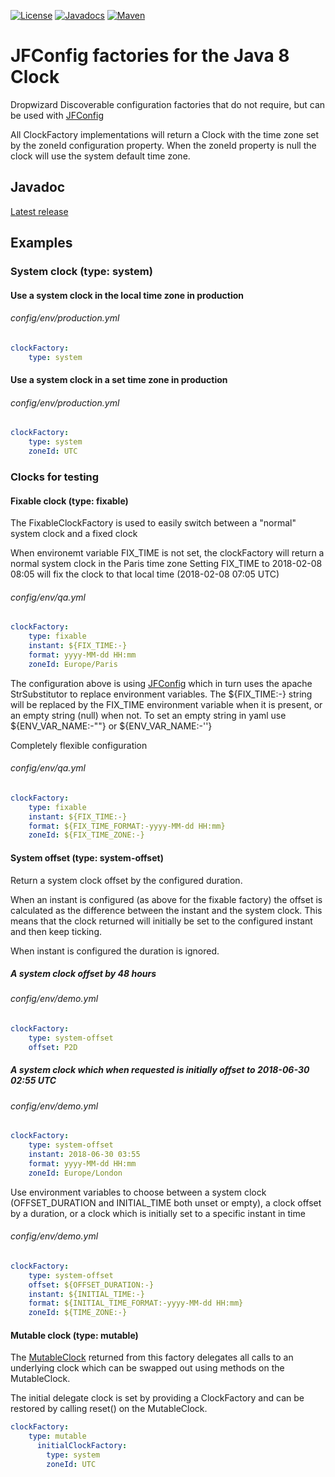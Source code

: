 [![License](https://img.shields.io/badge/License-MIT-brightgreen.svg)](https://opensource.org/licenses/MIT) [![Javadocs](https://www.javadoc.io/badge/com.energizedwork/jfconfig-factories-jdkclock.svg)](https://www.javadoc.io/doc/com.energizedwork/jfconfig-factories-jdkclock) [![Maven](https://maven-badges.herokuapp.com/maven-central/com.energizedwork/jfconfig-factories-jdkclock/badge.svg)](https://maven-badges.herokuapp.com/maven-central/com.energizedwork/jfconfig-factories-jdkclock)

# JFConfig factories for the Java 8 Clock

Dropwizard Discoverable configuration factories that do not require, but can be used with [JFConfig](https://github.com/energizedwork/justConf)

All ClockFactory implementations will return a Clock with the time zone set by the zoneId configuration property.
When the zoneId property is null the clock will use the system default time zone.

## Javadoc
[Latest release](https://javadoc.io/doc/com.energizedwork/jfconfig-factories-jdkclock)

## Examples

### System clock (type: system)

#### Use a system clock in the local time zone in production
###### config/env/production.yml
```yaml
clockFactory:
    type: system
```

#### Use a system clock in a set time zone in production
###### config/env/production.yml
```yaml
clockFactory:
    type: system
    zoneId: UTC
```

### Clocks for testing

#### Fixable clock (type: fixable)

The FixableClockFactory is used to easily switch between a "normal" system clock and a fixed clock

When environemt variable FIX_TIME is not set, the clockFactory will return a normal system clock in the Paris time zone
Setting FIX_TIME to 2018-02-08 08:05 will fix the clock to that local time (2018-02-08 07:05 UTC)

###### config/env/qa.yml
```yaml
clockFactory:
    type: fixable
    instant: ${FIX_TIME:-}
    format: yyyy-MM-dd HH:mm
    zoneId: Europe/Paris
```

The configuration above is using [JFConfig](https://github.com/energizedwork/justConf) which in turn uses the apache StrSubstitutor to replace environment variables.
The ${FIX_TIME:-} string will be replaced by the FIX_TIME environment variable when it is present, or an empty string (null) when not.
To set an empty string in yaml use ${ENV_VAR_NAME:-""} or ${ENV_VAR_NAME:-''} 

Completely flexible configuration
###### config/env/qa.yml

```yaml
clockFactory:
    type: fixable
    instant: ${FIX_TIME:-}
    format: ${FIX_TIME_FORMAT:-yyyy-MM-dd HH:mm}
    zoneId: ${FIX_TIME_ZONE:-}
```

#### System offset (type: system-offset)

Return a system clock offset by the configured duration.

When an instant is configured (as above for the fixable factory) the offset is calculated as the difference between the instant and the system clock.
This means that the clock returned will initially be set to the configured instant and then keep ticking.

When instant is configured the duration is ignored.

##### A system clock offset by 48 hours
###### config/env/demo.yml
```yaml
clockFactory:
    type: system-offset
    offset: P2D
```

##### A system clock which when requested is initially offset to 2018-06-30 02:55 UTC 
###### config/env/demo.yml
```yaml
clockFactory:
    type: system-offset
    instant: 2018-06-30 03:55
    format: yyyy-MM-dd HH:mm
    zoneId: Europe/London
```

Use environment variables to choose between a system clock (OFFSET_DURATION and INITIAL_TIME both unset or empty), a clock offset by a duration, or a clock which is initially set to a specific instant in time
###### config/env/demo.yml
```yaml
clockFactory:
    type: system-offset
    offset: ${OFFSET_DURATION:-}
    instant: ${INITIAL_TIME:-}
    format: ${INITIAL_TIME_FORMAT:-yyyy-MM-dd HH:mm}
    zoneId: ${TIME_ZONE:-}
```

#### Mutable clock (type: mutable)

The [MutableClock](https://javadoc.io/page/com.energizedwork/jfconfig-factories-jdkclock/latest/com/energizedwork/justConf/factories/jdkclock/clocks/MutableClock.html) returned from this factory delegates all calls to an underlying clock which can be swapped out using methods on the MutableClock.

The initial delegate clock is set by providing a ClockFactory and can be restored by calling reset() on the MutableClock.

```yaml
clockFactory:
    type: mutable
      initialClockFactory:
        type: system
        zoneId: UTC
```
